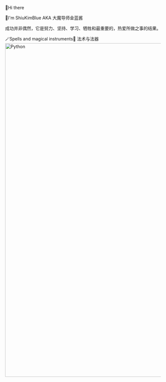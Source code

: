 👋Hi there

🧙I'm ShiuKimBlue AKA 大魔导师金蓝酱

成功并非偶然，它是努力、坚持、学习、牺牲和最重要的，热爱所做之事的结果。

<!--
**ShiuKimBlue/ShiuKimBlue** is a ✨ _special_ ✨ repository because its `README.md` (this file) appears on your GitHub profile.

Here are some ideas to get you started:

- 🔭 I’m currently working on ...
- 🌱 I’m currently learning ...
- 👯 I’m looking to collaborate on ...
- 🤔 I’m looking for help with ...
- 💬 Ask me about ...
- 📫 How to reach me: ...
- 😄 Pronouns: ...
- ⚡ Fun fact: ...
-->
🪄Spells and magical instruments🔮 法术与法器
<img width="1920" height="1080" alt="Python" src="https://github.com/user-attachments/assets/d5326103-1bce-4f25-acd0-72a18aa806fd" />
